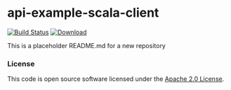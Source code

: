 
# api-example-scala-client

[![Build Status](https://travis-ci.org/hmrc/api-example-scala-client.svg?branch=master)](https://travis-ci.org/hmrc/api-example-scala-client) [ ![Download](https://api.bintray.com/packages/hmrc/releases/api-example-scala-client/images/download.svg) ](https://bintray.com/hmrc/releases/api-example-scala-client/_latestVersion)

This is a placeholder README.md for a new repository

### License

This code is open source software licensed under the [Apache 2.0 License]("http://www.apache.org/licenses/LICENSE-2.0.html").
    